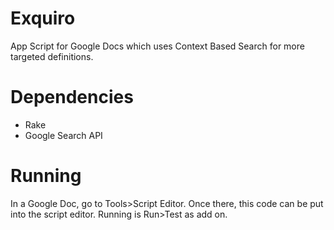 # Exquiro
App Script for Google Docs which uses Context Based Search for more targeted definitions.

# Dependencies
- Rake
- Google Search API

# Running
In a Google Doc, go to Tools>Script Editor. Once there, this code can be put into the script editor. Running is Run>Test as add on.
